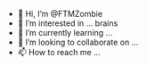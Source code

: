 - 👋 Hi, I’m @FTMZombie
- 👀 I’m interested in ... brains
- 🌱 I’m currently learning ...
- 💞️ I’m looking to collaborate on ...
- 📫 How to reach me ...

<!---
FTMZombie/FTMZombie is a ✨ special ✨ repository because its `README.md` (this file) appears on your GitHub profile.
You can click the Preview link to take a look at your changes.
--->

